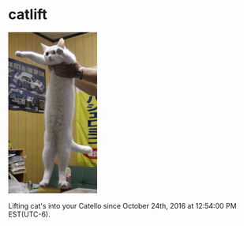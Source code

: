 # catlift

<img src="longcat.jpg" width="180px">

Lifting cat's into your Catello since October 24th, 2016 at 12:54:00 PM EST(UTC-6).
